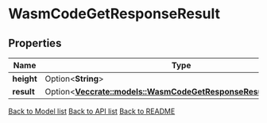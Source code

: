 # WasmCodeGetResponseResult

## Properties

Name | Type | Description | Notes
------------ | ------------- | ------------- | -------------
**height** | Option<**String**> |  | [optional]
**result** | Option<[**Vec<crate::models::WasmCodeGetResponseResultResultInner>**](_wasm_code_get_response_result_result_inner.md)> |  | [optional]

[Back to Model list](../README.md#documentation-for-models) [Back to API list](../README.md#documentation-for-api-endpoints) [Back to README](../README.md)


